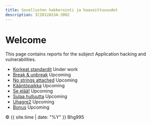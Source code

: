 ```yaml
---
title: Sovellusten hakkerointi ja haavoittuvuudet
description: ICI012AS3A-3002
---
```


# Welcome

This page contains reports for the subject Application hacking and vulnerabilities.

- [Korkeat standardit](/_appsec/2025-08-20-iso.md) Under work
- [Break & unbreak](/_appsec/2025-08-xx-batter.md) Upcoming
- [No strings attached](/_appsec/2025-08-xx-Onot0.md) Upcoming
- [Kääntöpaikka](/_appsec/2025-08-xx-esrever.md) Upcoming
- [Se elää!](/_appsec/2025-08-xx-fmonster.md) Upcoming
- [Sulaa hulluutta](/_appsec/2025-08-xx-apk.md) Upcoming
- [Uhagre2](/_appsec/2025-08-xx-crypto.md) Upcoming
- [Bonus](/_appsec/2025-08-xx-finally.md) Upcoming


<footer>
  <p>&copy; {{ site.time | date: "%Y" }} Bhg995</p>
</footer>
